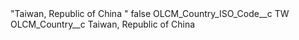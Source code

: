 <?xml version="1.0" encoding="UTF-8"?>
<CustomMetadata xmlns="http://soap.sforce.com/2006/04/metadata" xmlns:xsi="http://www.w3.org/2001/XMLSchema-instance" xmlns:xsd="http://www.w3.org/2001/XMLSchema">
    <label>&quot;Taiwan, Republic of China &quot;</label>
    <protected>false</protected>
    <values>
        <field>OLCM_Country_ISO_Code__c</field>
        <value xsi:type="xsd:string">TW</value>
    </values>
    <values>
        <field>OLCM_Country__c</field>
        <value xsi:type="xsd:string">Taiwan, Republic of China</value>
    </values>
</CustomMetadata>
